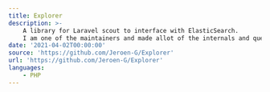 ```yaml
---
title: Explorer
description: >-
    A library for Laravel scout to interface with ElasticSearch.
    I am one of the maintainers and made allot of the internals and query features.
date: '2021-04-02T00:00:00'
source: 'https://github.com/Jeroen-G/Explorer'
url: 'https://github.com/Jeroen-G/Explorer'
languages:
    - PHP
---
```

